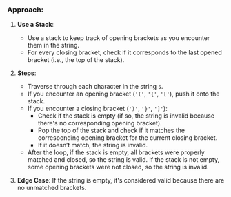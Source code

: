 ### Approach:

1.  **Use a Stack**:
    
    -   Use a stack to keep track of opening brackets as you encounter them in the string.
    -   For every closing bracket, check if it corresponds to the last opened bracket (i.e., the top of the stack).
2.  **Steps**:
    
    -   Traverse through each character in the string `s`.
    -   If you encounter an opening bracket (`'('`, `'{'`, `'['`), push it onto the stack.
    -   If you encounter a closing bracket (`')'`, `'}'`, `']'`):
        -   Check if the stack is empty (if so, the string is invalid because there's no corresponding opening bracket).
        -   Pop the top of the stack and check if it matches the corresponding opening bracket for the current closing bracket.
        -   If it doesn’t match, the string is invalid.
    -   After the loop, if the stack is empty, all brackets were properly matched and closed, so the string is valid. If the stack is not empty, some opening brackets were not closed, so the string is invalid.
3.  **Edge Case**: If the string is empty, it's considered valid because there are no unmatched brackets.
